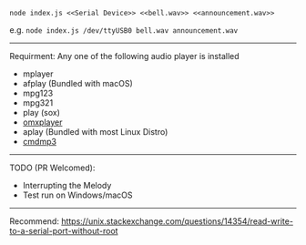 `node index.js <<Serial Device>> <<bell.wav>> <<announcement.wav>>`

e.g. `node index.js /dev/ttyUSB0 bell.wav announcement.wav`

---

Requirment: Any one of the following audio player is installed

- mplayer
- afplay (Bundled with macOS)
- mpg123
- mpg321
- play (sox)
- [omxplayer](https://github.com/popcornmix/omxplayer)
- aplay (Bundled with most Linux Distro)
- [cmdmp3](https://github.com/jimlawless/cmdmp3)

---

TODO (PR Welcomed):

- Interrupting the Melody
- Test run on Windows/macOS

---

Recommend: https://unix.stackexchange.com/questions/14354/read-write-to-a-serial-port-without-root
